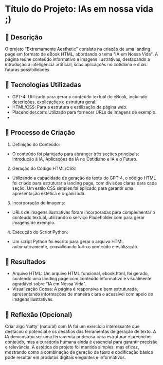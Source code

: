 # Título do Projeto: IAs em nossa vida ;)

## 📒 Descrição
O projeto "Extremamente Aesthetic" consiste na criação de uma landing page em formato de eBook HTML, abordando o tema "IA em Nossa Vida". A página reúne conteúdo informativo e imagens ilustrativas, destacando a introdução à inteligência artificial, suas aplicações no cotidiano e suas futuras possibilidades.

## 🤖 Tecnologias Utilizadas
- GPT-4: Utilizado para gerar o conteúdo textual do eBook, incluindo descrições, explicações e estrutura geral.
- HTML/CSS: Para a estrutura e estilização da página web.
- Placeholder.com: Utilizado para fornecer URLs de imagens de exemplo.
- 
## 🧐 Processo de Criação
1. Definição do Conteúdo:
- O conteúdo foi planejado para abranger três seções principais: Introdução à IA, Aplicações da IA no Cotidiano e IA e o Futuro.

2. Geração do Código HTML/CSS:
- Utilizando a capacidade de geração de texto do GPT-4, o código HTML foi criado para estruturar a landing page, com divisões claras para cada seção.
Um estilo CSS simples foi aplicado para garantir uma apresentação estética e organizada.

3. Incorporação de Imagens:
- URLs de imagens ilustrativas foram incorporadas para complementar o conteúdo textual, utilizando o serviço Placeholder.com para gerar imagens de exemplo.

4. Execução do Script Python:
- Um script Python foi escrito para gerar o arquivo HTML automaticamente, consolidando todo o conteúdo e estilização.

## 🚀 Resultados
- Arquivo HTML: Um arquivo HTML funcional, ebook.html, foi gerado, contendo uma landing page com conteúdo informativo e visualmente agradável sobre "IA em Nossa Vida".
- Visualização Coesa: A página é responsiva e bem estruturada, apresentando informações de maneira clara e acessível com apoio de imagens ilustrativas.

## 💭 Reflexão (Opcional)
Criar algo 'natty' (natural) com IA foi um exercício interessante que destacou o potencial e os desafios das ferramentas de geração de texto. A IA demonstrou ser uma ferramenta poderosa para estruturar e preencher conteúdo, mas a curadoria humana ainda é essencial para garantir precisão e relevância. A estética do projeto foi mantida simples, mas eficaz, mostrando como a combinação de geração de texto e codificação básica pode resultar em produtos digitais elegantes e informativos.
